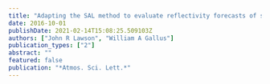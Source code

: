 ```yaml
---
title: "Adapting the SAL method to evaluate reflectivity forecasts of summer precipitation in the central United States"
date: 2016-10-01
publishDate: 2021-02-14T15:08:25.509103Z
authors: ["John R Lawson", "William A Gallus"]
publication_types: ["2"]
abstract: ""
featured: false
publication: "*Atmos. Sci. Lett.*"
---
```


